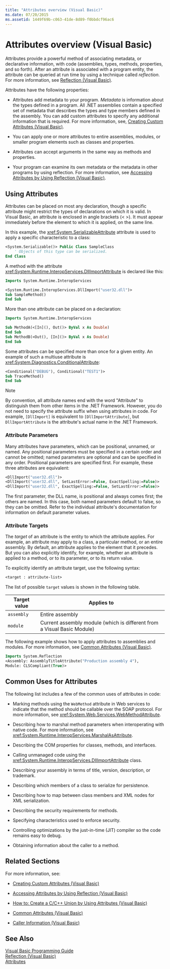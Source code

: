 ```yaml
---
title: "Attributes overview (Visual Basic)"
ms.date: 07/20/2015
ms.assetid: 1449f69b-c063-41de-8d89-f0bbdcf96ac6
---
```

# Attributes overview (Visual Basic)
Attributes provide a powerful method of associating metadata, or declarative information, with code (assemblies, types, methods, properties, and so forth). After an attribute is associated with a program entity, the attribute can be queried at run time by using a technique called *reflection*. For more information, see [Reflection (Visual Basic)](../../../../visual-basic/programming-guide/concepts/reflection.md).  

 Attributes have the following properties:  

- Attributes add metadata to your program. *Metadata* is information about the types defined in a program. All .NET assemblies contain a specified set of metadata that describes the types and type members defined in the assembly. You can add custom attributes to specify any additional information that is required. For more information, see, [Creating Custom Attributes (Visual Basic)](../../../../visual-basic/programming-guide/concepts/attributes/creating-custom-attributes.md).  

- You can apply one or more attributes to entire assemblies, modules, or smaller program elements such as classes and properties.  

- Attributes can accept arguments in the same way as methods and properties.  

- Your program can examine its own metadata or the metadata in other programs by using reflection. For more information, see [Accessing Attributes by Using Reflection (Visual Basic)](../../../../visual-basic/programming-guide/concepts/attributes/accessing-attributes-by-using-reflection.md).  

## Using Attributes  
 Attributes can be placed on most any declaration, though a specific attribute might restrict the types of declarations on which it is valid. In Visual Basic, an attribute is enclosed in angle brackets (\< >). It must appear immediately before the element to which it is applied, on the same line.  

 In this example, the <xref:System.SerializableAttribute> attribute is used to apply a specific characteristic to a class:  

```vb  
<System.Serializable()> Public Class SampleClass  
    ' Objects of this type can be serialized.  
End Class  
```  

 A method with the attribute <xref:System.Runtime.InteropServices.DllImportAttribute> is declared like this:  

```vb  
Imports System.Runtime.InteropServices  
```  

```vb  
<System.Runtime.InteropServices.DllImport("user32.dll")>   
Sub SampleMethod()  
End Sub  
```  

 More than one attribute can be placed on a declaration:  

```vb  
Imports System.Runtime.InteropServices  
```  

```vb  
Sub MethodA(<[In](), Out()> ByVal x As Double)  
End Sub  
Sub MethodB(<Out(), [In]()> ByVal x As Double)  
End Sub  
```  

 Some attributes can be specified more than once for a given entity. An example of such a multiuse attribute is <xref:System.Diagnostics.ConditionalAttribute>:  

```vb  
<Conditional("DEBUG"), Conditional("TEST1")>   
Sub TraceMethod()  
End Sub  
```  

> [!NOTE]
>  By convention, all attribute names end with the word "Attribute" to distinguish them from other items in the .NET Framework. However, you do not need to specify the attribute suffix when using attributes in code. For example, `[DllImport]` is equivalent to `[DllImportAttribute]`, but `DllImportAttribute` is the attribute's actual name in the .NET Framework.  

### Attribute Parameters  
 Many attributes have parameters, which can be positional, unnamed, or named. Any positional parameters must be specified in a certain order and cannot be omitted; named parameters are optional and can be specified in any order. Positional parameters are specified first. For example, these three attributes are equivalent:  

```vb  
<DllImport("user32.dll")>  
<DllImport("user32.dll", SetLastError:=False, ExactSpelling:=False)>  
<DllImport("user32.dll", ExactSpelling:=False, SetLastError:=False)>  
```  

 The first parameter, the DLL name, is positional and always comes first; the others are named. In this case, both named parameters default to false, so they can be omitted. Refer to the individual attribute's documentation for information on default parameter values.  

### Attribute Targets  
 The *target* of an attribute is the entity to which the attribute applies. For example, an attribute may apply to a class, a particular method, or an entire assembly. By default, an attribute applies to the element that it precedes. But you can also explicitly identify, for example, whether an attribute is applied to a method, or to its parameter, or to its return value.  

 To explicitly identify an attribute target, use the following syntax:  

```vb  
<target : attribute-list>  
```  

 The list of possible `target` values is shown in the following table.  


|Target value|Applies to|  
|------------------|----------------|  
|`assembly`|Entire assembly|  
|`module`|Current assembly module (which is different from a Visual Basic Module)|  

 The following example shows how to apply attributes to assemblies and modules. For more information, see [Common Attributes (Visual Basic)](../../../../visual-basic/programming-guide/concepts/attributes/common-attributes.md).  

```vb  
Imports System.Reflection  
<Assembly: AssemblyTitleAttribute("Production assembly 4"),   
Module: CLSCompliant(True)>   
```  

## Common Uses for Attributes  
 The following list includes a few of the common uses of attributes in code:  

- Marking methods using the `WebMethod` attribute in Web services to indicate that the method should be callable over the SOAP protocol. For more information, see <xref:System.Web.Services.WebMethodAttribute>.  

- Describing how to marshal method parameters when interoperating with native code. For more information, see <xref:System.Runtime.InteropServices.MarshalAsAttribute>.  

- Describing the COM properties for classes, methods, and interfaces.  

- Calling unmanaged code using the <xref:System.Runtime.InteropServices.DllImportAttribute> class.  

- Describing your assembly in terms of title, version, description, or trademark.  

- Describing which members of a class to serialize for persistence.  

- Describing how to map between class members and XML nodes for XML serialization.  

- Describing the security requirements for methods.  

- Specifying characteristics used to enforce security.  

- Controlling optimizations by the just-in-time (JIT) compiler so the code remains easy to debug.  

- Obtaining information about the caller to a method.  

## Related Sections  
 For more information, see:  

- [Creating Custom Attributes (Visual Basic)](../../../../visual-basic/programming-guide/concepts/attributes/creating-custom-attributes.md)  

- [Accessing Attributes by Using Reflection (Visual Basic)](../../../../visual-basic/programming-guide/concepts/attributes/accessing-attributes-by-using-reflection.md)  

- [How to: Create a C/C++ Union by Using Attributes (Visual Basic)](../../../../visual-basic/programming-guide/concepts/attributes/how-to-create-a-c-cpp-union-by-using-attributes.md)  

- [Common Attributes (Visual Basic)](../../../../visual-basic/programming-guide/concepts/attributes/common-attributes.md)  

- [Caller Information (Visual Basic)](../../../../visual-basic/programming-guide/concepts/caller-information.md)  

## See Also  
 [Visual Basic Programming Guide](../../../../visual-basic/programming-guide/index.md)  
 [Reflection (Visual Basic)](../../../../visual-basic/programming-guide/concepts/reflection.md)  
 [Attributes](../../../../standard/attributes/index.md)
